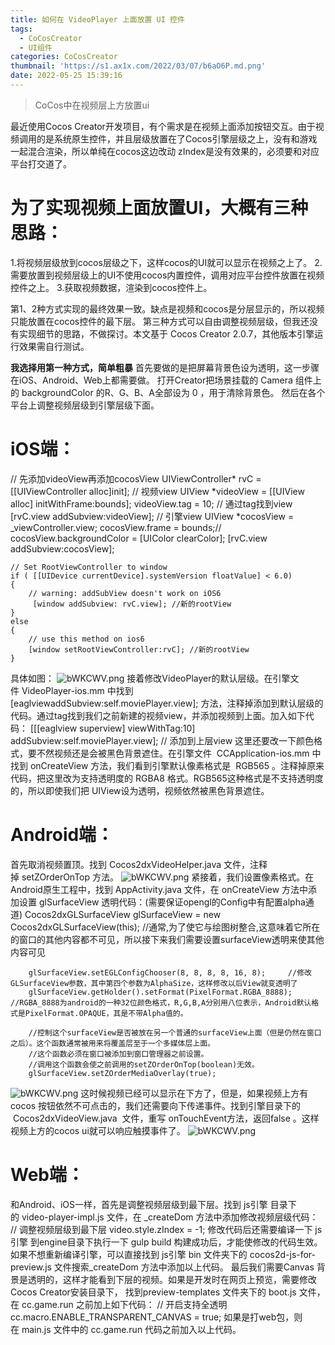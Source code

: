 ```yaml
---
title: 如何在 VideoPlayer 上面放置 UI 控件
tags:
  - CoCosCreator
  - UI组件
categories: CoCosCreator
thumbnail: 'https://s1.ax1x.com/2022/03/07/b6aO6P.md.png'
date: 2022-05-25 15:39:16
---
```


> CoCos中在视频层上方放置ui

<!--more-->

最近使用Cocos Creator开发项目，有个需求是在视频上面添加按钮交互。由于视频调用的是系统原生控件，并且层级放置在了Cocos引擎层级之上，没有和游戏一起混合渲染，所以单纯在cocos这边改动 zIndex是没有效果的，必须要和对应平台打交道了。


# 为了实现视频上面放置UI，大概有三种思路：
1.将视频层级放到cocos层级之下，这样cocos的UI就可以显示在视频之上了。
2.需要放置到视频层级上的UI不使用cocos内置控件，调用对应平台控件放置在视频控件之上。
3.获取视频数据，渲染到cocos控件上。

第1、2种方式实现的最终效果一致。缺点是视频和cocos是分层显示的，所以视频只能放置在cocos控件的最下层。
第三种方式可以自由调整视频层级，但我还没有实现细节的思路，不做探讨。本文基于 Cocos Creator 2.0.7，其他版本引擎运行效果需自行测试。

**我选择用第一种方式，简单粗暴**
首先要做的是把屏幕背景色设为透明，这一步骤在iOS、Android、Web上都需要做。
打开Creator把场景挂载的 Camera 组件上的 backgroundColor 的R、G、B、A全部设为 0 ，用于清除背景色。
然后在各个平台上调整视频层级到引擎层级下面。

# iOS端：
 // 先添加videoView再添加cocosView
    UIViewController* rvC = [[UIViewController alloc]init];
    // 视频view
    UIView *videoView = [[UIView alloc] initWithFrame:bounds];
    videoView.tag = 10; // 通过tag找到view
    [rvC.view addSubview:videoView];
    // 引擎view
    UIView *cocosView = _viewController.view;
    cocosView.frame = bounds;//
    cocosView.backgroundColor = [UIColor clearColor];
    [rvC.view addSubview:cocosView];
    
    // Set RootViewController to window
    if ( [[UIDevice currentDevice].systemVersion floatValue] < 6.0)
    {
        // warning: addSubView doesn't work on iOS6
         [window addSubview: rvC.view]; //新的rootView
    }
    else
    {
        // use this method on ios6
        [window setRootViewController:rvC]; //新的rootView
    }
              
具体如图：
![bWKCWV.png](https://s1.ax1x.com/2022/05/25/XFzwqg.png)
接着修改VideoPlayer的默认层级。在引擎文件 VideoPlayer-ios.mm 中找到[eaglviewaddSubview:self.moviePlayer.view]; 方法，注释掉添加到默认层级的代码。通过tag找到我们之前新建的视频view，并添加视频到上面。加入如下代码：
[[[eaglview superview] viewWithTag:10] addSubview:self.moviePlayer.view]; // 添加到上层view
这里还要改一下颜色格式，要不然视频还是会被黑色背景遮住。在引擎文件  CCApplication-ios.mm 中找到 onCreateView 方法，我们看到引擎默认像素格式是  RGB565 。注释掉原来代码，把这里改为支持透明度的 RGBA8 格式。RGB565这种格式是不支持透明度的，所以即使我们把 UIView设为透明，视频依然被黑色背景遮住。

# Android端：
首先取消视频置顶。找到 Cocos2dxVideoHelper.java 文件，注释掉 setZOrderOnTop 方法。
![bWKCWV.png](https://s1.ax1x.com/2022/05/25/XFzWsU.png)
紧接着，我们设置像素格式。在Android原生工程中，找到 AppActivity.java 文件，在 onCreateView 方法中添加设置 glSurfaceView 透明代码：(需要保证opengl的Config中有配置alpha通道)
         Cocos2dxGLSurfaceView glSurfaceView = new Cocos2dxGLSurfaceView(this);
        //通常,为了使它与绘图树整合,这意味着它所在的窗口的其他内容都不可见，所以接下来我们需要设置surfaceView透明来使其他内容可见
        
        glSurfaceView.setEGLConfigChooser(8, 8, 8, 8, 16, 8);	  //修改GLSurfaceView参数，其中第四个参数为AlphaSize，这样修改以后View就变透明了
        glSurfaceView.getHolder().setFormat(PixelFormat.RGBA_8888);  //RGBA_8888为android的一种32位颜色格式，R,G,B,A分别用八位表示，Android默认格式是PixelFormat.OPAQUE，其是不带Alpha值的。
        
        //控制这个surfaceView是否被放在另一个普通的surfaceView上面（但是仍然在窗口之后）。这个函数通常被用来将覆盖层至于一个多媒体层上面。
        //这个函数必须在窗口被添加到窗口管理器之前设置。
        //调用这个函数会使之前调用的setZOrderOnTop(boolean)无效。
        glSurfaceView.setZOrderMediaOverlay(true);
![bWKCWV.png](https://s1.ax1x.com/2022/05/25/XkSCWt.png)
这时候视频已经可以显示在下方了，但是，如果视频上方有 cocos 按钮依然不可点击的，我们还需要向下传递事件。找到引擎目录下的  Cocos2dxVideoView.java  文件，重写 onTouchEvent方法，返回false 。这样视频上方的cocos ui就可以响应触摸事件了。
![bWKCWV.png](https://s1.ax1x.com/2022/05/25/XkSwSx.png)

# Web端：
和Android、iOS一样，首先是调整视频层级到最下层。找到 js引擎 目录下的 video-player-impl.js 文件，在 _createDom 方法中添加修改视频层级代码：
// 调整视频层级到最下层
video.style.zIndex = -1;
修改代码后还需要编译一下 js引擎 到engine目录下执行一下 gulp build 构建成功后，才能使修改的代码生效。
如果不想重新编译引擎，可以直接找到 js引擎 bin 文件夹下的 cocos2d-js-for-preview.js 文件搜索_createDom 方法中添加以上代码。
最后我们需要Canvas 背景是透明的，这样才能看到下层的视频。如果是开发时在网页上预览，需要修改Cocos Creator安装目录下， 找到preview-templates 文件夹下的 boot.js 文件，在 cc.game.run 之前加上如下代码：
// 开启支持全透明
cc.macro.ENABLE_TRANSPARENT_CANVAS = true;
如果是打web包，则在 main.js 文件中的 cc.game.run 代码之前加入以上代码。